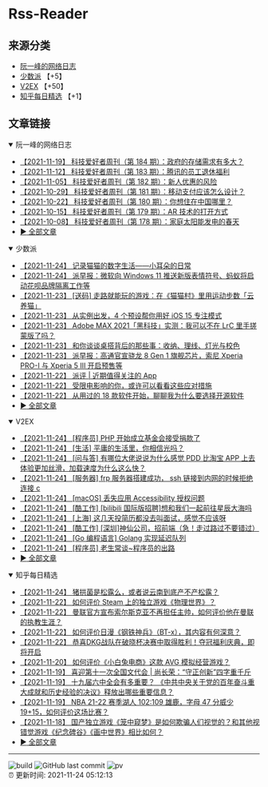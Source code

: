 # Rss-Reader

## 来源分类

* [阮一峰的网络日志](#阮一峰的网络日志)
* [少数派](#少数派) 【+5】
* [V2EX](#V2EX) 【+50】
* [知乎每日精选](#知乎每日精选) 【+1】

## 文章链接

<details open>
    <summary id="阮一峰的网络日志">
     阮一峰的网络日志
    </summary>


* [【2021-11-19】 科技爱好者周刊（第 184 期）：政府的存储需求有多大？](http://www.ruanyifeng.com/blog/2021/11/weekly-issue-184.html)
* [【2021-11-12】 科技爱好者周刊（第 183 期）：腾讯的员工退休福利](http://www.ruanyifeng.com/blog/2021/11/weekly-issue-183.html)
* [【2021-11-05】 科技爱好者周刊（第 182 期）：新人优惠的风险](http://www.ruanyifeng.com/blog/2021/11/weekly-issue-182.html)
* [【2021-10-29】 科技爱好者周刊（第 181 期）：移动支付应该怎么设计？](http://www.ruanyifeng.com/blog/2021/10/weekly-issue-181.html)
* [【2021-10-22】 科技爱好者周刊（第 180 期）：你想住在中国哪里？](http://www.ruanyifeng.com/blog/2021/10/weekly-issue-180.html)
* [【2021-10-15】 科技爱好者周刊（第 179 期）：AR 技术的打开方式](http://www.ruanyifeng.com/blog/2021/10/weekly-issue-179.html)
* [【2021-10-08】 科技爱好者周刊（第 178 期）：家庭太阳能发电的春天](http://www.ruanyifeng.com/blog/2021/10/weekly-issue-178.html)
* [:arrow_forward: 全部文章](data/阮一峰的网络日志.md)
</details>

<details open>
    <summary id="少数派">
     少数派
    </summary>


* [【2021-11-24】 记录猫猫的数字生活——小耳朵的日常](https://sspai.com/post/69969)
* [【2021-11-24】 派早报：微软向 Windows 11 推送新版表情符号、蚂蚁将启动花呗品牌隔离工作等](https://sspai.com/post/70110)
* [【2021-11-23】 [送码] 走路就能玩的游戏：在《猫猫村》里用运动步数「云养猫」](https://sspai.com/post/69324)
* [【2021-11-23】 从实例出发，4 个预设帮你用好 iOS 15 专注模式](https://sspai.com/post/69965)
* [【2021-11-23】 Adobe MAX 2021「黑科技」实测：我可以不在 LrC 里手搓蒙版了吗？](https://sspai.com/post/70085)
* [【2021-11-23】 和你谈谈桌搭背后的那些事：收纳、理线、灯光与校色](https://sspai.com/post/70006)
* [【2021-11-23】 派早报：高通官宣骁龙 8 Gen 1 旗舰芯片，索尼 Xperia PRO-I 与 Xperia 5 III 开启预售等](https://sspai.com/post/70091)
* [【2021-11-22】 派评 | 近期值得关注的 App](https://sspai.com/post/70077)
* [【2021-11-22】 受限电影响的你，或许可以看看这些应对措施](https://sspai.com/post/70054)
* [【2021-11-22】 从用过的 18 款软件开始，聊聊我为什么要选择开源软件](https://sspai.com/post/70059)
* [:arrow_forward: 全部文章](data/少数派.md)
</details>

<details open>
    <summary id="V2EX">
     V2EX
    </summary>


* [【2021-11-24】 [程序员] PHP 开始成立基金会接受捐款了](https://www.v2ex.com/t/817637)
* [【2021-11-24】 [生活] 平庸的生活里，你相信光吗？](https://www.v2ex.com/t/817634)
* [【2021-11-24】 [问与答] 有哪位大佬说说为什么感觉 PDD 比淘宝 APP 上去体验更加丝滑，加载速度为什么这么快？](https://www.v2ex.com/t/817633)
* [【2021-11-24】 [服务器] frp 服务器搭建成功， ssh 链接到内网的时候拒绝连接 c](https://www.v2ex.com/t/817631)
* [【2021-11-24】 [macOS] 丢失应用 Accessibility 授权问题](https://www.v2ex.com/t/817630)
* [【2021-11-24】 [酷工作] [bilibili 国际版招聘]想和我们一起前往星辰大海吗](https://www.v2ex.com/t/817629)
* [【2021-11-24】 [上海] 这几天投简历都没去叫面试，感觉不应该呀](https://www.v2ex.com/t/817628)
* [【2021-11-24】 [酷工作] [深圳]神仙公司，招前端（急！走过路过不要错过）](https://www.v2ex.com/t/817627)
* [【2021-11-24】 [Go 编程语言] Golang 实现延迟队列](https://www.v2ex.com/t/817625)
* [【2021-11-24】 [程序员] 老生常谈~程序员的出路](https://www.v2ex.com/t/817624)
* [:arrow_forward: 全部文章](data/V2EX.md)
</details>

<details open>
    <summary id="知乎每日精选">
     知乎每日精选
    </summary>


* [【2021-11-24】 猪拱菌是松露么，或者说云南到底产不产松露？](http://www.zhihu.com/question/54820823/answer/1517299596?utm_campaign=rss&utm_medium=rss&utm_source=rss&utm_content=title)
* [【2021-11-22】 如何评价 Steam 上的独立游戏《物理世界》？](http://www.zhihu.com/question/499326548/answer/2236988283?utm_campaign=rss&utm_medium=rss&utm_source=rss&utm_content=title)
* [【2021-11-22】 曼联官方宣布索尔斯克亚不再担任主帅，如何评价他在曼联的执教生涯？](http://www.zhihu.com/question/500576875/answer/2235946272?utm_campaign=rss&utm_medium=rss&utm_source=rss&utm_content=title)
* [【2021-11-22】 如何评价日漫《钢铁神兵》（BT-x），其内容有何深意？](http://www.zhihu.com/question/33518032/answer/2236570200?utm_campaign=rss&utm_medium=rss&utm_source=rss&utm_content=title)
* [【2021-11-22】 恭喜DKG战队在破晓杯决赛中取得胜利！夺冠福利庆典，即将开启](http://zhuanlan.zhihu.com/p/436029632?utm_campaign=rss&utm_medium=rss&utm_source=rss&utm_content=title)
* [【2021-11-20】 如何评价《小白兔电商》这款 AVG 模拟经营游戏？](http://www.zhihu.com/question/497248872/answer/2233520905?utm_campaign=rss&utm_medium=rss&utm_source=rss&utm_content=title)
* [【2021-11-19】 喜迎第十一次全国文代会 | 尚长荣：“守正创新”四字重千斤](http://zhuanlan.zhihu.com/p/435109365?utm_campaign=rss&utm_medium=rss&utm_source=rss&utm_content=title)
* [【2021-11-19】 十九届六中全会有多重要？ 《中共中央关于党的百年奋斗重大成就和历史经验的决议》释放出哪些重要信息？](http://www.zhihu.com/question/500033418/answer/2232215544?utm_campaign=rss&utm_medium=rss&utm_source=rss&utm_content=title)
* [【2021-11-19】 NBA 21-22 赛季湖人 102:109 雄鹿，字母 47 分威少 19+15，如何评价这场比赛？](http://www.zhihu.com/question/499701381/answer/2230678918?utm_campaign=rss&utm_medium=rss&utm_source=rss&utm_content=title)
* [【2021-11-18】 国产独立游戏《笼中窥梦》是如何欺骗人们视觉的？和其他视错觉游戏《纪念碑谷》《画中世界》相比如何？](http://www.zhihu.com/question/499287700/answer/2230626908?utm_campaign=rss&utm_medium=rss&utm_source=rss&utm_content=title)
* [:arrow_forward: 全部文章](data/知乎每日精选.md)
</details>


---

![build](https://github.com/LikaiLee/rss-reader/workflows/rss%20reader/badge.svg)
![GitHub last commit](https://img.shields.io/github/last-commit/likailee/rss-reader)
![pv](https://pageview.vercel.app/?github_user=likailee) <br>
:alarm_clock: 更新时间: 2021-11-24 05:12:13